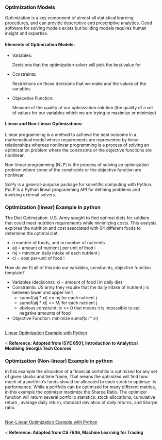 <h3>Optimization Models </h3>
<p>Optimization is a key component of almost all statistical learning procedures, and can provide descriptive and prescriptive analytics. Good software for solving models exists but building models requires human insight and expertise.  </p>
<h4>Elements of Optimization Models: </h4>
<ul>
  <li>Variables: <p>Decisions that the optimization solver will pick the best value for</p> </li> 
  <li>Constraints: <p>Restrictions on those decisions that we make and the values of the variables</p></li>
  <li>Objecetive Function: <p>Measure of the quality of our optimization solution (the quality of a set of values for our variables which we are trying to maximize or minimize)</p></li></ul> 
<h4>Linear and Non-Linear Optimizations: </h4>
<p>
Linear programming is a method to achieve the best outcome in a mathematical model whose requirements are represented by linear relationships whereas nonlinear programming is a process of solving an optimization problem where the constraints or the objective functions are nonlinear. 

Non-linear programming (NLP) is the process of solving an optimization problem where some of the constraints or the objective function are nonlinear

SciPy is a general-purpose package for scientific computing with Python.
PuLP is a Python linear programming API for defining problems and invoking external solvers.
</p>
  
<h3>Optimization (linear) Example in python</h3>
  <p>The Diet Optimzation: U.S. Army sought to find optimal diets for soldiers that could meet nutrition requirements while minimizing costs.  This analysis explores the nutrition and cost associated with 64 different foods to determine the optimal diet.</p>
  <p>
  <ul>
    <li> n number of foods, and m number of nutrients</li>
    <li> aij = amount of nutrient j per unit of food i</li>
    <li> mj = minimum daily intake of each nutrient j</li>
    <li> ci = cost per-unit of food i</li>
  </ul></p>
    <p> How do we fit all of this into our variables, constraints, objective function template?
  <ul>
    <li> Variables (decisions): xi = amount of food i in daily diet </li>
    <li> Constraints: US army they require that the daily intake of nutrient j is between lower and upper limit
      <ul><li>sumof(aij * xi) >= mj for each nutrient j</li><li>sumof(aij * xi) <= Mj for each nutrient j</li></ul>
      <ul><li>obvious constraint: xi >= 0  that means it is impossible to eat negative amounts of food</li></ul></li>
    <li> Objective Function: minimize sumof(ci * xi) </li>
   
  </ul></p>
  <br> <a href="US_Army_Diet_Optimization_Example.ipynb">Linear Optimization Example with Python</a>
<br><br><
  <b> Reference: Adopted from ISYE 6501, Introduction to Analytical Modleing Georgia Tech Courses</b><br>
<h3>Optimization (Non-linear) Example in python</h3>
  <p>In this example the allocation of a financial portofilio is optimized for any set of given stocks and time frame, That means the optimized will find how much of a portfolio’s funds should be allocated to each stock to optimize its performance. While a portfolio can be optimized for many different metrics, in this example the optimizer maximize the Sharpe Ratio. The optimizer function will return several portfolio statistics: stock allocations, cumulative return , average daily return, standard deviation of daily returns, and Sharpe ratio. </p>
    <br> <a href="Scipy_Optimization_Example.ipynb">Non-Linear Optimization Example with Python</a>
<br><br><
  <b> Reference: Adopted from CS 7646, Machine Learning for Trading</b><br>
